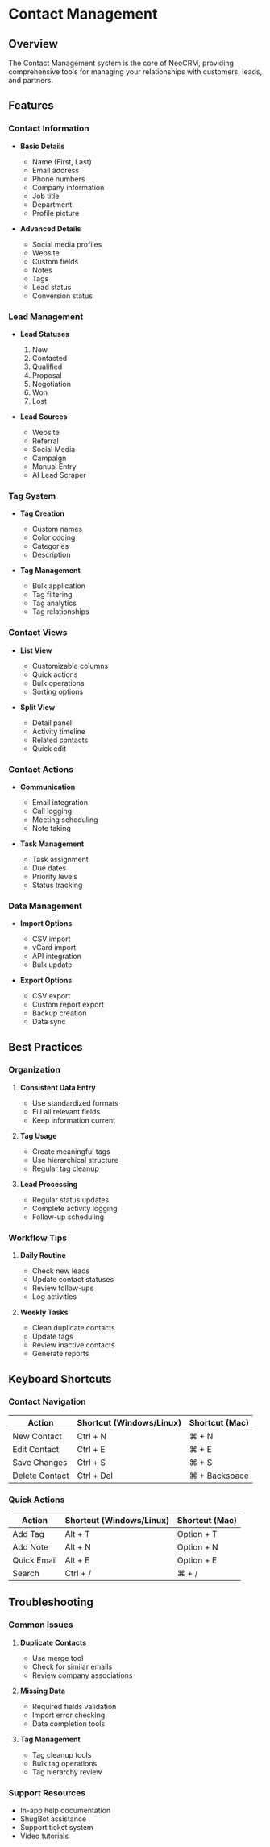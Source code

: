 # Contact Management

## Overview
The Contact Management system is the core of NeoCRM, providing comprehensive tools for managing your relationships with customers, leads, and partners.

## Features

### Contact Information
- **Basic Details**
  - Name (First, Last)
  - Email address
  - Phone numbers
  - Company information
  - Job title
  - Department
  - Profile picture

- **Advanced Details**
  - Social media profiles
  - Website
  - Custom fields
  - Notes
  - Tags
  - Lead status
  - Conversion status

### Lead Management
- **Lead Statuses**
  1. New
  2. Contacted
  3. Qualified
  4. Proposal
  5. Negotiation
  6. Won
  7. Lost

- **Lead Sources**
  - Website
  - Referral
  - Social Media
  - Campaign
  - Manual Entry
  - AI Lead Scraper

### Tag System
- **Tag Creation**
  - Custom names
  - Color coding
  - Categories
  - Description

- **Tag Management**
  - Bulk application
  - Tag filtering
  - Tag analytics
  - Tag relationships

### Contact Views
- **List View**
  - Customizable columns
  - Quick actions
  - Bulk operations
  - Sorting options

- **Split View**
  - Detail panel
  - Activity timeline
  - Related contacts
  - Quick edit

### Contact Actions
- **Communication**
  - Email integration
  - Call logging
  - Meeting scheduling
  - Note taking

- **Task Management**
  - Task assignment
  - Due dates
  - Priority levels
  - Status tracking

### Data Management
- **Import Options**
  - CSV import
  - vCard import
  - API integration
  - Bulk update

- **Export Options**
  - CSV export
  - Custom report export
  - Backup creation
  - Data sync

## Best Practices

### Organization
1. **Consistent Data Entry**
   - Use standardized formats
   - Fill all relevant fields
   - Keep information current

2. **Tag Usage**
   - Create meaningful tags
   - Use hierarchical structure
   - Regular tag cleanup

3. **Lead Processing**
   - Regular status updates
   - Complete activity logging
   - Follow-up scheduling

### Workflow Tips
1. **Daily Routine**
   - Check new leads
   - Update contact statuses
   - Review follow-ups
   - Log activities

2. **Weekly Tasks**
   - Clean duplicate contacts
   - Update tags
   - Review inactive contacts
   - Generate reports

## Keyboard Shortcuts

### Contact Navigation
| Action | Shortcut (Windows/Linux) | Shortcut (Mac) |
|--------|-------------------------|----------------|
| New Contact | Ctrl + N | ⌘ + N |
| Edit Contact | Ctrl + E | ⌘ + E |
| Save Changes | Ctrl + S | ⌘ + S |
| Delete Contact | Ctrl + Del | ⌘ + Backspace |

### Quick Actions
| Action | Shortcut (Windows/Linux) | Shortcut (Mac) |
|--------|-------------------------|----------------|
| Add Tag | Alt + T | Option + T |
| Add Note | Alt + N | Option + N |
| Quick Email | Alt + E | Option + E |
| Search | Ctrl + / | ⌘ + / |

## Troubleshooting

### Common Issues
1. **Duplicate Contacts**
   - Use merge tool
   - Check for similar emails
   - Review company associations

2. **Missing Data**
   - Required fields validation
   - Import error checking
   - Data completion tools

3. **Tag Management**
   - Tag cleanup tools
   - Bulk tag operations
   - Tag hierarchy review

### Support Resources
- In-app help documentation
- ShugBot assistance
- Support ticket system
- Video tutorials 